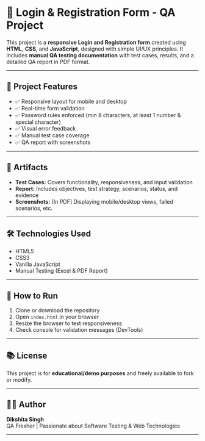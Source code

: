 # 🔐 Login & Registration Form - QA Project

This project is a **responsive Login and Registration form** created using **HTML**, **CSS**, and **JavaScript**, designed with simple UI/UX principles. It includes **manual QA testing documentation** with test cases, results, and a detailed QA report in PDF format.

---

## 🧩 Project Features

- ✅ Responsive layout for mobile and desktop
- ✅ Real-time form validation
- ✅ Password rules enforced (min 8 characters, at least 1 number & special character)
- ✅ Visual error feedback
- ✅ Manual test case coverage
- ✅ QA report with screenshots

---

## 🧪  Artifacts

- **Test Cases:** Covers functionality, responsiveness, and input validation
- **Report:** Includes objectives, test strategy, scenarios, status, and evidence
- **Screenshots:** [In PDF] Displaying mobile/desktop views, failed scenarios, etc.

---

## 🛠 Technologies Used

- HTML5
- CSS3
- Vanilla JavaScript
- Manual Testing (Excel & PDF Report)

---

## 🧠 How to Run

1. Clone or download the repository
2. Open `index.html` in your browser
3. Resize the browser to test responsiveness
4. Check console for validation messages (DevTools)

---

## 📚 License

This project is for **educational/demo purposes** and freely available to fork or modify.

---

## 🙋‍♀️ Author

**Dikshita Singh**  
QA Fresher | Passionate about Software Testing & Web Technologies

---

